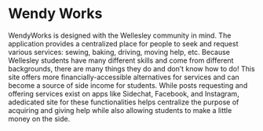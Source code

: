 # Wendy Works 
WendyWorks is designed with the Wellesley community in mind. The application provides a centralized place for people to seek and request various services: sewing, baking, driving, moving help, etc. Because Wellesley students have many different skills and come from different backgrounds, there are many things they do and don’t know how to do! This site offers more financially-accessible alternatives for services and can become a source of side income for students. While posts requesting and offering services exist on apps like Sidechat, Facebook, and Instagram, adedicated site for these functionalities helps centralize the purpose of acquiring and giving help while also allowing students to make a little money on the side. 
